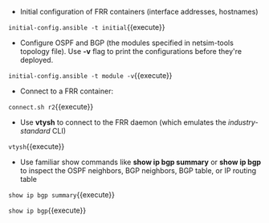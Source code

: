 * Initial configuration of FRR containers (interface addresses, hostnames)

`initial-config.ansible -t initial`{{execute}}

* Configure OSPF and BGP (the modules specified in netsim-tools topology file). Use **-v** flag to print the configurations before they're deployed.

`initial-config.ansible -t module -v`{{execute}}

* Connect to a FRR container:

`connect.sh r2`{{execute}}

* Use **vtysh** to connect to the FRR daemon (which emulates the *industry-standard* CLI)

`vtysh`{{execute}}

* Use familiar show commands like **show ip bgp summary** or **show ip bgp** to inspect the OSPF neighbors, BGP neighbors, BGP table, or IP routing table

`show ip bgp summary`{{execute}}

`show ip bgp`{{execute}}
